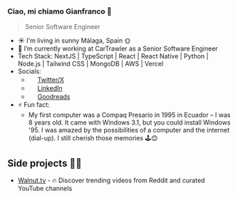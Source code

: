 ### Ciao, mi chiamo Gianfranco 👋

> Senior Software Engineer 

- ☀️ I'm living in sunny Málaga, Spain 🌞
- 🔭 I’m currently working at CarTrawler as a Senior Software Engineer
- Tech Stack: NextJS | TypeScript | React | React Native | Python | Node.js | Tailwind CSS | MongoDB | AWS | Vercel
- Socials:
  - <img src="https://cdn.jsdelivr.net/gh/gianpaj/gianpaj@1.4/twitter-x.svg" style="height: 1rem"> [Twitter/X](https://twitter.com/gianpaj)
  - <img src="https://cdn.jsdelivr.net/gh/gianpaj/gianpaj@1.4/linkedin.svg" style="height: 1rem"> [LinkedIn](https://linkedin.com/in/gianpaj)
  - <img src="https://cdn.jsdelivr.net/gh/gianpaj/gianpaj@1.4/goodreads.svg" style="height: 1rem"> [Goodreads](https://www.goodreads.com/user/show/10470860-gianfranco)
- ⚡ Fun fact:
  - My first computer was a Compaq Presario in 1995 in Ecuador – I was 8 years old. It came with Windows 3.1, but you could install Windows '95. I was amazed by the possibilities of a computer and the internet (dial-up). I still cherish those memories 🕹️😊

## Side projects 👨‍💻

<!-- - **CoMaking Malaga** - An upcoming Hackerspace / Makerspace for meeting new people and making cool stuff. -->
<!-- - [Escuela.dev](https://escuela.dev/) - Escuela de programación online y presencial en Málaga, España - Coding School -->
- [Walnut.tv](https://walnut.tv/) - 🔥 Discover trending videos from Reddit and curated YouTube channels
<!-- - [SexyVoice.ai](https://sexyvoice.ai/) - An AI-powered chatbot 😉 AI Girlfriend. AI Friend. AI Lover. AI Companion. AI Virtual Girlfriend. AI Virtual Friend. -->
